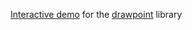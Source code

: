 [Interactive demo](https://lemonpi.github.io/drawpoint-demo) for the 
[drawpoint](https://github.com/LemonPi/drawpoint) library
